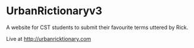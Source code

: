 # UrbanRictionaryv3

A website for CST students to submit their favourite terms uttered by Rick.

Live at http://urbanricktionary.com

